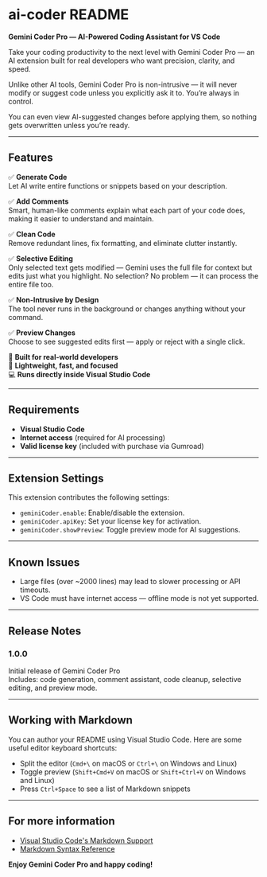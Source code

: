 # ai-coder README

**Gemini Coder Pro — AI-Powered Coding Assistant for VS Code**

Take your coding productivity to the next level with Gemini Coder Pro — an AI extension built for real developers who want precision, clarity, and speed.

Unlike other AI tools, Gemini Coder Pro is non-intrusive — it will never modify or suggest code unless you explicitly ask it to. You’re always in control.

You can even view AI-suggested changes before applying them, so nothing gets overwritten unless you’re ready.

---

## Features

✅ **Generate Code**  
Let AI write entire functions or snippets based on your description.

✅ **Add Comments**  
Smart, human-like comments explain what each part of your code does, making it easier to understand and maintain.

✅ **Clean Code**  
Remove redundant lines, fix formatting, and eliminate clutter instantly.

✅ **Selective Editing**  
Only selected text gets modified — Gemini uses the full file for context but edits just what you highlight. No selection? No problem — it can process the entire file too.

✅ **Non-Intrusive by Design**  
The tool never runs in the background or changes anything without your command.

✅ **Preview Changes**  
Choose to see suggested edits first — apply or reject with a single click.

🧠 **Built for real-world developers**  
🚀 **Lightweight, fast, and focused**  
💻 **Runs directly inside Visual Studio Code**

---

## Requirements

- **Visual Studio Code**
- **Internet access** (required for AI processing)
- **Valid license key** (included with purchase via Gumroad)

---

## Extension Settings

This extension contributes the following settings:

- `geminiCoder.enable`: Enable/disable the extension.
- `geminiCoder.apiKey`: Set your license key for activation.
- `geminiCoder.showPreview`: Toggle preview mode for AI suggestions.

---

## Known Issues

- Large files (over ~2000 lines) may lead to slower processing or API timeouts.
- VS Code must have internet access — offline mode is not yet supported.

---

## Release Notes

### 1.0.0

Initial release of Gemini Coder Pro  
Includes: code generation, comment assistant, code cleanup, selective editing, and preview mode.

---

## Working with Markdown

You can author your README using Visual Studio Code. Here are some useful editor keyboard shortcuts:

- Split the editor (`Cmd+\` on macOS or `Ctrl+\` on Windows and Linux)
- Toggle preview (`Shift+Cmd+V` on macOS or `Shift+Ctrl+V` on Windows and Linux)
- Press `Ctrl+Space` to see a list of Markdown snippets

---

## For more information

- [Visual Studio Code's Markdown Support](http://code.visualstudio.com/docs/languages/markdown)
- [Markdown Syntax Reference](https://help.github.com/articles/markdown-basics/)

**Enjoy Gemini Coder Pro and happy coding!**

